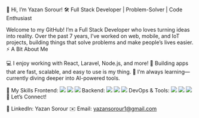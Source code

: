 👋 Hi, I’m Yazan Sorour!
🛠️ Full Stack Developer | Problem-Solver | Code Enthusiast

Welcome to my GitHub! I’m a Full Stack Developer who loves turning ideas into reality. Over the past 7 years, I’ve worked on web, mobile, and IoT projects, building things that solve problems and make people’s lives easier.
⚡ A Bit About Me

💻 I enjoy working with React, Laravel, Node.js, and more!
🌟 Building apps that are fast, scalable, and easy to use is my thing.
🧠 I’m always learning—currently diving deeper into AI-powered tools.

💼 My Skills
Frontend:
<img src="https://img.shields.io/badge/React-%2320232a.svg?style=for-the-badge&logo=react&logoColor=%2361DAFB" /> <img src="https://img.shields.io/badge/React_Native-20232A?style=for-the-badge&logo=react&logoColor=61DAFB" /> <img src="https://img.shields.io/badge/Vue.js-%2335495e.svg?style=for-the-badge&logo=vue.js&logoColor=%234FC08D" />
Backend:
<img src="https://img.shields.io/badge/Laravel-%23FF2D20.svg?style=for-the-badge&logo=laravel&logoColor=white" /> <img src="https://img.shields.io/badge/Node.js-%23339933.svg?style=for-the-badge&logo=node.js&logoColor=white" /> <img src="https://img.shields.io/badge/Django-092E20?style=for-the-badge&logo=django&logoColor=white" />
DevOps & Tools:
<img src="https://img.shields.io/badge/Docker-%232496ED.svg?style=for-the-badge&logo=docker&logoColor=white" /> <img src="https://img.shields.io/badge/CI%2FCD-%23F05033.svg?style=for-the-badge&logo=github-actions&logoColor=white" /> <img src="https://img.shields.io/badge/Linux-%23FCC624.svg?style=for-the-badge&logo=linux&logoColor=black" />
🤝 Let’s Connect!

💼 LinkedIn: Yazan Sorour
✉️ Email: yazansorour1@gmail.com
